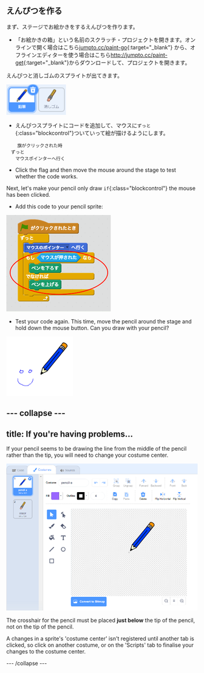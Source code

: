 ## えんぴつを作る

まず、ステージでお絵かきをするえんぴつを作ります。

+ 「お絵かきの箱」という名前のスクラッチ・プロジェクトを開きます。オンラインで開く場合はこちら[jumpto.cc/paint-go](http://jumpto.cc/paint-go){:target="_blank"} から、オフラインエディターを使う場合はこちら<http://jumpto.cc/paint-get>{:target="_blank"}からダウンロードして、プロジェクトを開きます。

えんぴつと消しゴムのスプライトが出てきます。

![screenshot](images/paint-starter.png)

+ えんぴつスプライトにコードを追加して、マウスに`ずっと`{:class="blockcontrol"}ついていって絵が描けるようにします。

```blocks
    旗がクリックされた時
　ずっと
　　マウスポインターへ行く
```

+ Click the flag and then move the mouse around the stage to test whether the code works.

Next, let's make your pencil only draw `if`{:class="blockcontrol"} the mouse has been clicked.

+ Add this code to your pencil sprite:

![screenshot](images/paint-pencil-draw-code.png)

+ Test your code again. This time, move the pencil around the stage and hold down the mouse button. Can you draw with your pencil?

![screenshot](images/paint-draw.png)

## \--- collapse \---

## title: If you're having problems...

If your pencil seems to be drawing the line from the middle of the pencil rather than the tip, you will need to change your costume center.

![Costume center](images/costume-center.png)

The crosshair for the pencil must be placed **just below** the tip of the pencil, not on the tip of the pencil.

A changes in a sprite's 'costume center' isn't registered until another tab is clicked, so click on another costume, or on the 'Scripts' tab to finalise your changes to the costume center.

\--- /collapse \---